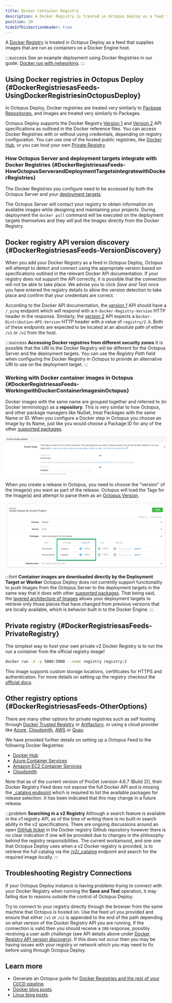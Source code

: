 ```yaml
---
title: Docker Container Registry
description: A Docker Registry is treated in Octopus Deploy as a feed that supplies images that are run as containers on a Docker Engine host.
position: 20
hideInThisSectionHeader: true
---
```


A [Docker Registry](https://docs.docker.com/registry/) is treated in Octopus Deploy as a feed that supplies images that are run as containers on a Docker Engine host.

:::success
See an example deployment using Docker Registries in our guide: [Docker run with networking](docs/deployments/docker/docker-run-with-networking.md).
:::

## Using Docker registries in Octopus Deploy {#DockerRegistriesasFeeds-UsingDockerRegistriesinOctopusDeploy}

In Octopus Deploy, Docker registries are treated very similarly to [Package Repositories](/docs/packaging-applications/package-repositories/index.md), and Images are treated very similarly to Packages.

Octopus Deploy supports the Docker Registry [Version 1](https://docs.docker.com/v1.6/reference/api/registry_api/) and [Version 2](https://docs.docker.com/registry/spec/api/) API specifications as outlined in the Docker reference files. You can access Docker Registries with or without using credentials, depending on registry configuration. You can use one of the hosted public registries, like [Docker Hub](https://hub.docker.com/), or you can host your own [Private Registry](/docs/packaging-applications/package-repositories/docker-registries/index.md).

### How Octopus Server and deployment targets integrate with Docker Registries {#DockerRegistriesasFeeds-HowOctopusServerandDeploymentTargetsintegratewithDockerRegistries}

The Docker Registries you configure need to be accessed by both the Octopus Server  and your [deployment targets](/docs/infrastructure/index.md).

The Octopus Server will contact your registry to obtain information on available images while designing and maintaining your projects. During deployment the `docker pull` command will be executed on the deployment targets themselves and they will pull the Images directly from the Docker Registry.

## Docker registry API version discovery {#DockerRegistriesasFeeds-VersionDiscovery}
When you add your Docker Registry as a feed in Octopus Deploy, Octopus will attempt to detect and connect using the appropriate version based on specifications outlined in the relevant Docker API documentation. If your registry does not support the API correctly, it is possible that the connection will not be able to take place. We advise you to click _Save and Test_ once you have entered the registry details to allow the version detection to take place and confirm that your credentials are correct.

According to the Docker API documentation, the [version 1](https://docs.docker.com/v1.6/reference/api/registry_api/) API should have a `/_ping` endpoint which will respond with a `X-Docker-Registry-Version` HTTP header in the response.
Similarly, the [version 2](https://docs.docker.com/registry/spec/api/) API expects a `Docker-Distribution-API-Version` HTTP header with a value of `registry/2.0`. Both of these endpoints are expected to be located at an absolute path of either `/v1` or `/v2` from the host.


:::success
**Accessing Docker registries from different security zones**
It is possible that the URI to the Docker Registry will be different for the Octopus Server and the deployment targets. You can use the *Registry Path* field when configuring the Docker Registry in Octopus to provide an alternative URI to use on the deployment target.
:::

### Working with Docker container images in Octopus {#DockerRegistriesasFeeds-WorkingwithDockerContainerImagesinOctopus}

Docker images with the same name are grouped together and referred to (in Docker terminology) as a **repository**. This is very similar to how Octopus, and other package managers like NuGet, treat Packages with the same Name or ID. When you configure a Docker step in Octopus you choose an Image by its Name, just like you would choose a Package ID for any of the other [supported packages](/docs/packaging-applications/index.md#supported-formats).

![](images/5865827.png "width=500")

When you create a release in Octopus, you need to choose the "version" of the Image(s) you want as part of the release. Octopus will load the Tags for the Image(s) and attempt to parse them as an [Octopus Version](https://g.octopushq.com/OctopusVersionRegex/).

![](images/5865828.png "width=500")

:::hint
**Container images are downloaded directly by the Deployment Target or Worker**
Octopus Deploy does not currently support functionality to push Images from the Octopus Server to the deployment targets in the same way that it does with other [supported packages](/docs/packaging-applications/index.md#supported-formats). That being said, the [layered architecture of Images](https://docs.docker.com/engine/userguide/storagedriver/imagesandcontainers/) allows your deployment targets to retrieve only those pieces that have changed from previous versions that are locally available, which is behavior built in to the Docker Engine.
:::

## Private registry {#DockerRegistriesasFeeds-PrivateRegistry}

The simplest way to host your own private v2 Docker Registry is to run the run a container from the official registry image!

```bash
docker run -d -p 5000:5000 --name registry registry:2
```

This image supports custom storage locations, certificates for HTTPS and authentication. For more details on setting up the registry checkout the [official docs](https://docs.docker.com/registry/deploying/).

## Other registry options {#DockerRegistriesasFeeds-OtherOptions}
There are many other options for private registries such as self hosting through [Docker Trusted Registry](https://docs.docker.com/docker-trusted-registry/) or [Artifactory](https://www.jfrog.com/artifactory/), or using a cloud provider like [Azure](https://azure.microsoft.com/en-au/services/container-registry/), [Cloudsmith](https://www.cloudsmith.com), [AWS](https://aws.amazon.com/ecr/) or [Quay](https://quay.io/).

We have provided further details on setting up a Octopus Feed to the following Docker Registries:
- [Docker Hub](/docs/packaging-applications/package-repositories/guides/docker-hub.md)
- [Azure Container Services](/docs/packaging-applications/package-repositories/guides/azure-container-services.md)
- [Amazon EC2 Container Services](/docs/packaging-applications/package-repositories/guides/amazon-ec2-container-services.md)
- [Cloudsmith](/docs/packaging-applications/package-repositories/guides/cloudsmith-feed.md)

Note that as of the current version of ProGet (version 4.6.7 (Build 2)), their Docker Registry Feed does not expose the full Docker API and is missing the [_catalog endpoint](https://docs.docker.com/registry/spec/api/#/listing-repositories) which is required to list the available packages for release selection. It has been indicated that this may change in a future release.

:::problem
**Searching in a v2 Registry**
Although a search feature is available in the v1 registry API, as of the time of writing there is no built-in search ability in the v2 specifications. There are ongoing discussions around an open [GitHub ticket](https://github.com/docker/distribution/issues/206) in the Docker registry Github repository however there is no clear indication if one will be provided due to changes in the philosophy behind the registry responsibilities. The current workaround, and one one that Octopus Deploy uses when a v2 Docker registry is provided, is to retrieve the full catalog via the [/v2/\_catalog](https://docs.docker.com/registry/spec/api/#/listing-repositories) endpoint and search for the required image locally.
:::

## Troubleshooting Registry Connections ##
If your Octopus Deploy instance is having problems trying to connect with your Docker Registry when running the **Save and Test** operation, it may failing due to reasons outside the control of Octopus Deploy.

Try to connect to your registry directly through the browser from the same machine that Octopus is hosted on. Use the feed url you provided and ensure that either `/v1` or `/v2` is appended to the end of the path depending on what version of the Docker Registry API you are running. If the connection is valid then you should receive a `200` response, possibly receiving a user auth challenge (see API details above under [Docker Registry API version discovery](#DockerRegistriesasFeeds-VersionDiscovery)). If this does not occur then you may be having issues with your registry or network which you may need to fix before using through Octopus Deploy.

## Learn more

 - Generate an Octopus guide for [Docker Registries and the rest of your CI/CD pipeline](https://octopus.com/docs/guides?packageRepository=Docker%20Registry).
 - [Docker blog posts](http://octopus.com/blog/tag/docker).
 - [Linux blog posts](https://octopus.com/blog/tag/linux).
